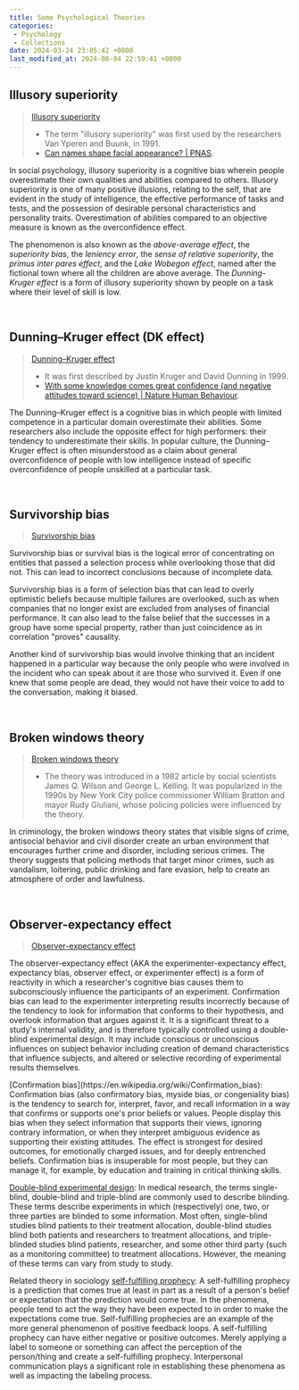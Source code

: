 ```yaml
---
title: Some Psychological Theories
categories:
 - Psychology
 - Collections
date: 2024-03-24 23:05:42 +0800
last_modified_at: 2024-08-04 22:59:41 +0800
---
```


## Illusory superiority

> [Illusory superiority](https://en.wikipedia.org/wiki/Illusory_superiority)
>
> - The term "illusory superiority" was first used by the researchers Van Yperen and Buunk, in 1991.
> - [Can names shape facial appearance? \| PNAS](https://www.pnas.org/doi/10.1073/pnas.2405334121).

In social psychology, illusory superiority is a cognitive bias wherein people overestimate their own qualities and abilities compared to others. Illusory superiority is one of many positive illusions, relating to the self, that are evident in the study of intelligence, the effective performance of tasks and tests, and the possession of desirable personal characteristics and personality traits. Overestimation of abilities compared to an objective measure is known as the overconfidence effect.

The phenomenon is also known as the *above-average effect*, the *superiority bias*, the *leniency error*, the *sense of relative superiority*, the *primus inter pares effect*, and the *Lake Wobegon effect*, named after the fictional town where all the children are above average. The *Dunning-Kruger effect* is a form of illusory superiority shown by people on a task where their level of skill is low.

<br>

## Dunning–Kruger effect (DK effect)

> [Dunning–Kruger effect](https://en.wikipedia.org/wiki/Dunning%E2%80%93Kruger_effect)
>
> - It was first described by Justin Kruger and David Dunning in 1999.
> - [With some knowledge comes great confidence (and negative attitudes toward science) \| Nature Human Behaviour](https://www.nature.com/articles/s41562-023-01678-7?utm_medium=organic_social&utm_source=wechat&utm_campaign=CONR_NAJRN_ATT1_AP_CNCM_002E6_nfh).

The Dunning–Kruger effect is a cognitive bias in which people with limited competence in a particular domain overestimate their abilities. Some researchers also include the opposite effect for high performers: their tendency to underestimate their skills. In popular culture, the Dunning–Kruger effect is often misunderstood as a claim about general overconfidence of people with low intelligence instead of specific overconfidence of people unskilled at a particular task.

<br>

## Survivorship bias

> [Survivorship bias](https://en.wikipedia.org/wiki/Survivorship_bias)

Survivorship bias or survival bias is the logical error of concentrating on entities that passed a selection process while overlooking those that did not. This can lead to incorrect conclusions because of incomplete data.

Survivorship bias is a form of selection bias that can lead to overly optimistic beliefs because multiple failures are overlooked, such as when companies that no longer exist are excluded from analyses of financial performance. It can also lead to the false belief that the successes in a group have some special property, rather than just coincidence as in correlation "proves" causality.

Another kind of survivorship bias would involve thinking that an incident happened in a particular way because the only people who were involved in the incident who can speak about it are those who survived it. Even if one knew that some people are dead, they would not have their voice to add to the conversation, making it biased.

<br>

## Broken windows theory

> [Broken windows theory](https://en.wikipedia.org/wiki/Broken_windows_theory)
>
> - The theory was introduced in a 1982 article by social scientists James Q. Wilson and George L. Kelling. It was popularized in the 1990s by New York City police commissioner William Bratton and mayor Rudy Giuliani, whose policing policies were influenced by the theory.

In criminology, the broken windows theory states that visible signs of crime, antisocial behavior and civil disorder create an urban environment that encourages further crime and disorder, including serious crimes. The theory suggests that policing methods that target minor crimes, such as vandalism, loitering, public drinking and fare evasion, help to create an atmosphere of order and lawfulness.

<br>

## Observer-expectancy effect

> [Observer-expectancy effect](https://en.wikipedia.org/wiki/Observer-expectancy_effect)

The observer-expectancy effect (AKA the experimenter-expectancy effect, expectancy bias, observer effect, or experimenter effect) is a form of reactivity in which a researcher's cognitive bias causes them to subconsciously influence the participants of an experiment. Confirmation bias can lead to the experimenter interpreting results incorrectly because of the tendency to look for information that conforms to their hypothesis, and overlook information that argues against it. It is a significant threat to a study's internal validity, and is therefore typically controlled using a double-blind experimental design. It may include conscious or unconscious influences on subject behavior including creation of demand characteristics that influence subjects, and altered or selective recording of experimental results themselves.

<div class="notice--primary" markdown="1">
[Confirmation bias](https://en.wikipedia.org/wiki/Confirmation_bias): Confirmation bias (also confirmatory bias, myside bias, or congeniality bias) is the tendency to search for, interpret, favor, and recall information in a way that confirms or supports one's prior beliefs or values. People display this bias when they select information that supports their views, ignoring contrary information, or when they interpret ambiguous evidence as supporting their existing attitudes. The effect is strongest for desired outcomes, for emotionally charged issues, and for deeply entrenched beliefs. Confirmation bias is insuperable for most people, but they can manage it, for example, by education and training in critical thinking skills.

[Double-blind experimental design](https://en.wikipedia.org/wiki/Blinded_experiment#Terminology): In medical research, the terms single-blind, double-blind and triple-blind are commonly used to describe blinding. These terms describe experiments in which (respectively) one, two, or three parties are blinded to some information. Most often, single-blind studies blind patients to their treatment allocation, double-blind studies blind both patients and researchers to treatment allocations, and triple-blinded studies blind patients, researcher, and some other third party (such as a monitoring committee) to treatment allocations. However, the meaning of these terms can vary from study to study.

</div>

<div class="notice--primary" markdown="1">

Related theory in sociology [self-fulfilling prophecy](https://en.wikipedia.org/wiki/Self-fulfilling_prophecy): A self-fulfilling prophecy is a prediction that comes true at least in part as a result of a person's belief or expectation that the prediction would come true. In the phenomena, people tend to act the way they have been expected to in order to make the expectations come true. Self-fulfilling prophecies are an example of the more general phenomenon of positive feedback loops. A self-fulfilling prophecy can have either negative or positive outcomes. Merely applying a label to someone or something can affect the perception of the person/thing and create a self-fulfilling prophecy. Interpersonal communication plays a significant role in establishing these phenomena as well as impacting the labeling process.

</div>



